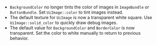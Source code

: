 - `BackgroundColor` no longer tints the color of images in `ImageBundle` or `ButtonBundle`. Set `UiImage::color` to tint images instead.
- The default texture for `UiImage` is now a transparent white square.  Use `UiImage::solid_color` to quickly draw debug images.
- The default value for `BackgroundColor` and `BorderColor` is now transparent. Set the color to white manually to return to previous behavior.

